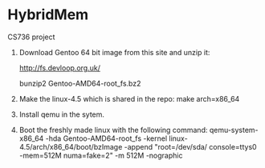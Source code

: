 # HybridMem
CS736 project

1. Download Gentoo 64 bit image from this site and unzip it:

   http://fs.devloop.org.uk/

   bunzip2 Gentoo-AMD64-root_fs.bz2 

2. Make the linux-4.5 which is shared in the repo:
   make arch=x86_64
   
3. Install qemu in the sytem.

4. Boot the freshly made linux with the following command:
    qemu-system-x86_64 -hda Gentoo-AMD64-root_fs -kernel linux-4.5/arch/x86_64/boot/bzImage -append "root=/dev/sda/ console=ttys0 -mem=512M numa=fake=2" -m 512M -nographic
    
